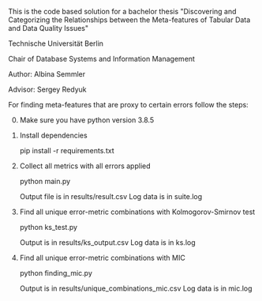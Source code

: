 This is the code based solution for a bachelor thesis "Discovering and Categorizing the Relationships between the Meta-features of Tabular Data and Data Quality Issues"

Technische Universität Berlin

Chair of Database Systems and Information Management

Author: Albina Semmler

Advisor: Sergey Redyuk


For finding meta-features that are proxy to certain errors follow the steps: 

0. Make sure you have python version 3.8.5
1. Install dependencies 

      pip install -r requirements.txt
      
2. Collect all metrics with all errors applied
      
      python main.py
   
   Output file is in results/result.csv
   Log data is in suite.log
   
3. Find all unique error-metric combinations with Kolmogorov-Smirnov test
      
      python ks_test.py   
   
   Output is in results/ks_output.csv
   Log data is in ks.log
   
4. Find all unique error-metric combinations with MIC
      
      python finding_mic.py
   
   Output is in results/unique_combinations_mic.csv
   Log data is in mic.log
